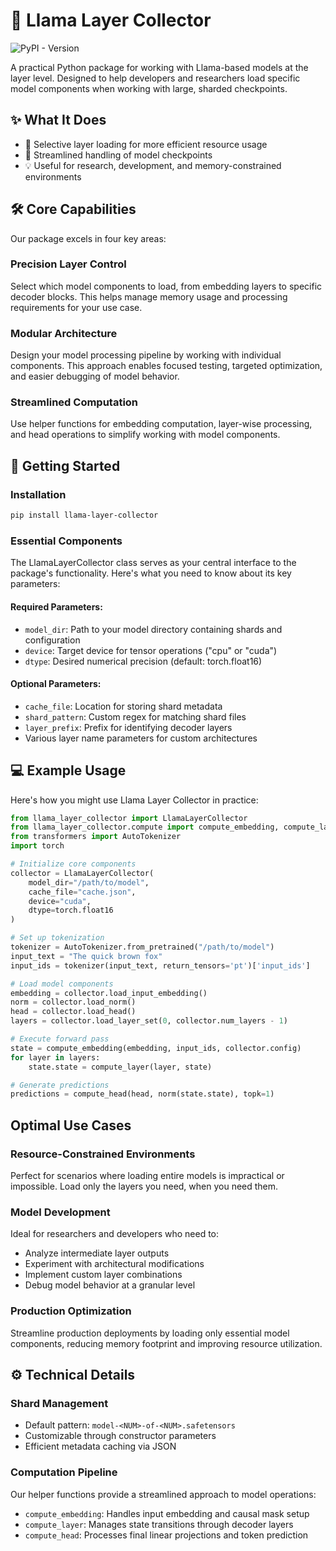 # 🦙 Llama Layer Collector

![PyPI - Version](https://img.shields.io/pypi/v/llama-layer-collector)

A practical Python package for working with Llama-based models at the layer level. Designed to help developers and researchers load specific model components when working with large, sharded checkpoints.

## ✨ What It Does

- 🎯 Selective layer loading for more efficient resource usage
- 🚀 Streamlined handling of model checkpoints
- 💡 Useful for research, development, and memory-constrained environments

## 🛠️ Core Capabilities

Our package excels in four key areas:

### Precision Layer Control
Select which model components to load, from embedding layers to specific decoder blocks. This helps manage memory usage and processing requirements for your use case.

### Modular Architecture
Design your model processing pipeline by working with individual components. This approach enables focused testing, targeted optimization, and easier debugging of model behavior.

### Streamlined Computation
Use helper functions for embedding computation, layer-wise processing, and head operations to simplify working with model components.

## 🚀 Getting Started

### Installation

```bash
pip install llama-layer-collector
```

### Essential Components

The LlamaLayerCollector class serves as your central interface to the package's functionality. Here's what you need to know about its key parameters:

#### Required Parameters:
- `model_dir`: Path to your model directory containing shards and configuration
- `device`: Target device for tensor operations ("cpu" or "cuda")
- `dtype`: Desired numerical precision (default: torch.float16)

#### Optional Parameters:
- `cache_file`: Location for storing shard metadata
- `shard_pattern`: Custom regex for matching shard files
- `layer_prefix`: Prefix for identifying decoder layers
- Various layer name parameters for custom architectures

## 💻 Example Usage

Here's how you might use Llama Layer Collector in practice:

```python
from llama_layer_collector import LlamaLayerCollector
from llama_layer_collector.compute import compute_embedding, compute_layer, compute_head
from transformers import AutoTokenizer
import torch

# Initialize core components
collector = LlamaLayerCollector(
    model_dir="/path/to/model",
    cache_file="cache.json",
    device="cuda",
    dtype=torch.float16
)

# Set up tokenization
tokenizer = AutoTokenizer.from_pretrained("/path/to/model")
input_text = "The quick brown fox"
input_ids = tokenizer(input_text, return_tensors='pt')['input_ids']

# Load model components
embedding = collector.load_input_embedding()
norm = collector.load_norm()
head = collector.load_head()
layers = collector.load_layer_set(0, collector.num_layers - 1)

# Execute forward pass
state = compute_embedding(embedding, input_ids, collector.config)
for layer in layers:
    state.state = compute_layer(layer, state)

# Generate predictions
predictions = compute_head(head, norm(state.state), topk=1)
```

## Optimal Use Cases

### Resource-Constrained Environments
Perfect for scenarios where loading entire models is impractical or impossible. Load only the layers you need, when you need them.

### Model Development
Ideal for researchers and developers who need to:
- Analyze intermediate layer outputs
- Experiment with architectural modifications
- Implement custom layer combinations
- Debug model behavior at a granular level

### Production Optimization
Streamline production deployments by loading only essential model components, reducing memory footprint and improving resource utilization.

## ⚙️ Technical Details

### Shard Management
- Default pattern: `model-<NUM>-of-<NUM>.safetensors`
- Customizable through constructor parameters
- Efficient metadata caching via JSON

### Computation Pipeline
Our helper functions provide a streamlined approach to model operations:
- `compute_embedding`: Handles input embedding and causal mask setup
- `compute_layer`: Manages state transitions through decoder layers
- `compute_head`: Processes final linear projections and token prediction